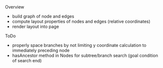 Overview
- build graph of node and edges
- compute layout properties of nodes and edges (relative coordinates)
- render layout into page

ToDo
- properly space branches by not limiting y coordinate calculation to immediately preceding node
- hasAncestor method in Nodes for subtree/branch search (goal condition of search end)
